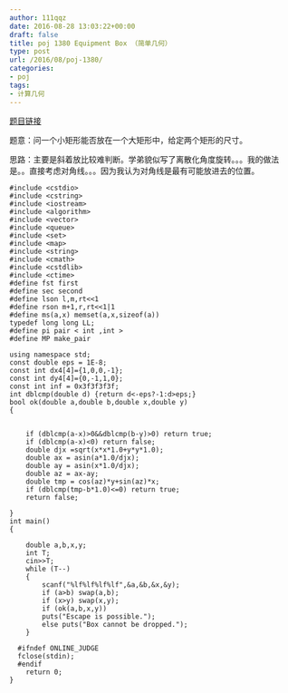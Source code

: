 ```yaml
---
author: 111qqz
date: 2016-08-28 13:03:22+00:00
draft: false
title: poj 1380 Equipment Box （简单几何）
type: post
url: /2016/08/poj-1380/
categories:
- poj
tags:
- 计算几何
---
```


[题目链接](http://poj.org/problem?id=1380)

题意：问一个小矩形能否放在一个大矩形中，给定两个矩形的尺寸。

思路：主要是斜着放比较难判断。学弟貌似写了离散化角度旋转。。。我的做法是。。直接考虑对角线。。。因为我认为对角线是最有可能放进去的位置。

    
    #include <cstdio>
    #include <cstring>
    #include <iostream>
    #include <algorithm>
    #include <vector>
    #include <queue>
    #include <set>
    #include <map>
    #include <string>
    #include <cmath>
    #include <cstdlib>
    #include <ctime>
    #define fst first
    #define sec second
    #define lson l,m,rt<<1
    #define rson m+1,r,rt<<1|1
    #define ms(a,x) memset(a,x,sizeof(a))
    typedef long long LL;
    #define pi pair < int ,int >
    #define MP make_pair
    
    using namespace std;
    const double eps = 1E-8;
    const int dx4[4]={1,0,0,-1};
    const int dy4[4]={0,-1,1,0};
    const int inf = 0x3f3f3f3f;
    int dblcmp(double d) {return d<-eps?-1:d>eps;}
    bool ok(double a,double b,double x,double y)
    {
     
    
        if (dblcmp(a-x)>0&&dblcmp(b-y)>0) return true;
        if (dblcmp(a-x)<0) return false;
        double djx =sqrt(x*x*1.0+y*y*1.0);
        double ax = asin(a*1.0/djx);
        double ay = asin(x*1.0/djx);
        double az = ax-ay;
        double tmp = cos(az)*y+sin(az)*x;
        if (dblcmp(tmp-b*1.0)<=0) return true;
        return false;
    
    }
    int main()
    {
    	
    	double a,b,x,y;
    	int T;
    	cin>>T;
    	while (T--)
    	{
    	    scanf("%lf%lf%lf%lf",&a,&b,&x,&y);
    	    if (a>b) swap(a,b);
    	    if (x>y) swap(x,y);
    	    if (ok(a,b,x,y))
    		puts("Escape is possible.");
    	    else puts("Box cannot be dropped.");
    	}
    
      #ifndef ONLINE_JUDGE  
      fclose(stdin);
      #endif
        return 0;
    }
    



